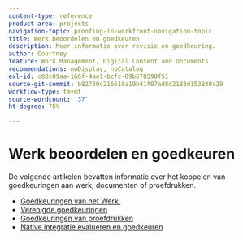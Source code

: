 ```yaml
---
content-type: reference
product-area: projects
navigation-topic: proofing-in-workfront-navigation-topic
title: Werk beoordelen en goedkeuren
description: Meer informatie over revisie en goedkeuring.
author: Courtney
feature: Work Management, Digital Content and Documents
recommendations: noDisplay, noCatalog
exl-id: c88c09aa-166f-4ae1-bcfc-89b678590f51
source-git-commit: b82730c216610a19b41f07ad8d2183d153830a29
workflow-type: tm+mt
source-wordcount: '37'
ht-degree: 75%

---
```


# Werk beoordelen en goedkeuren

De volgende artikelen bevatten informatie over het koppelen van goedkeuringen aan werk, documenten of proefdrukken.

<!-- * [Limited document and proof decision for non-paid users overview](/help/quicksilver/review-and-approve-work/proof-doc-decision-limits.md) -->
* [&#x200B; Goedkeuringen van het Werk &#x200B;](../review-and-approve-work/manage-approvals/manage-approvals.md)
* [Verenigde goedkeuringen](../review-and-approve-work/document-reviews-and-approvals/document-reviews-and-approvals.md)
* [Goedkeuringen van proefdrukken](../review-and-approve-work/proofing/proofing.md)
* [Native integratie evalueren en goedkeuren](/help/quicksilver/review-and-approve-work/native-integrations/review-approva-native-integrations-toc.md)

